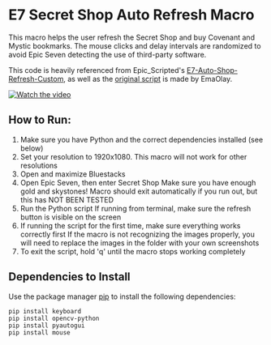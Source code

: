 # E7 Secret Shop Auto Refresh Macro
This macro helps the user refresh the Secret Shop and buy Covenant and Mystic bookmarks. The mouse clicks and delay intervals are randomized to avoid Epic Seven detecting the use of third-party software. 

This code is heavily referenced from Epic_Scripted's [E7-Auto-Shop-Refresh-Custom](https://github.com/EpicScipted/E7-Auto-Shop-Refresh-Custom), as well as the [original script](https://github.com/EmaOlay/E7-Auto-Shop-Refresh) is made by EmaOlay.

[![Watch the video](https://i.imgur.com/guAqhAF.png)](https://i.imgur.com/XU3MSgI.mp4)

## How to Run:
1. Make sure you have Python and the correct dependencies installed (see below)
2. Set your resolution to 1920x1080. This macro will not work for other resolutions
3. Open and maximize Bluestacks
4. Open Epic Seven, then enter Secret Shop
	Make sure you have enough gold and skystones!
	Macro should exit automatically if you run out, but this has NOT BEEN TESTED
5. Run the Python script
	If running from terminal, make sure the refresh button is visible on the screen
6. If running the script for the first time, make sure everything works correctly first
	If the macro is not recognizing the images properly, you will need to replace the images in the folder with your own screenshots
7. To exit the script, hold 'q' until the macro stops working completely

## Dependencies to Install
Use the package manager [pip](https://pip.pypa.io/en/stable/installation/) to install the following dependencies:
```
pip install keyboard
pip install opencv-python
pip install pyautogui
pip install mouse
```
